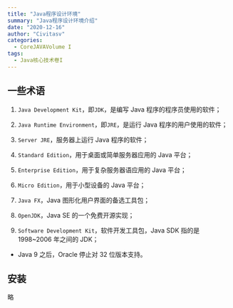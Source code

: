 ```yaml
---
title: "Java程序设计环境"
summary: "Java程序设计环境介绍"
date: "2020-12-16"
author: "Civitasv"
categories:
  - CoreJAVAVolume I
tags:
  - Java核心技术卷I
---
```


## 一些术语

1. `Java Development Kit`，即`JDK`，是编写 Java 程序的程序员使用的软件；

2. `Java Runtime Environment`，即`JRE`，是运行 Java 程序的用户使用的软件；

3. `Server JRE`，服务器上运行 Java 程序的软件；

4. `Standard Edition`，用于桌面或简单服务器应用的 Java 平台；

5. `Enterprise Edition`，用于复杂服务器语应用的 Java 平台；

6. `Micro Edition`，用于小型设备的 Java 平台；

7. `Java FX`，Java 图形化用户界面的备选工具包；

8. `OpenJDK`，Java SE 的一个免费开源实现；

9. `Software Development Kit`，软件开发工具包，Java SDK 指的是 1998~2006 年之间的 JDK；

- Java 9 之后，Oracle 停止对 32 位版本支持。

## 安装

略
